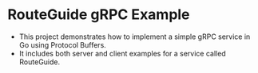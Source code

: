 # RouteGuide gRPC Example
* This project demonstrates how to implement a simple gRPC service in Go using Protocol Buffers.  
* It includes both server and client examples for a service called RouteGuide.